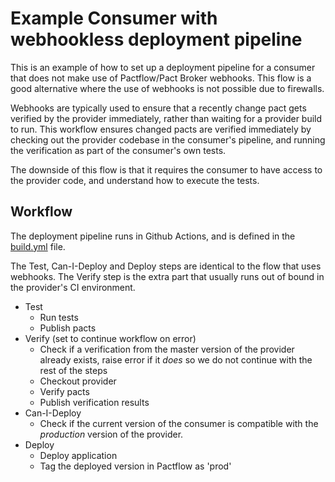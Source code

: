 # Example Consumer with webhookless deployment pipeline

This is an example of how to set up a deployment pipeline for a consumer that does not make use of Pactflow/Pact Broker webhooks. This flow is a good alternative where the use of webhooks is not possible due to firewalls.

Webhooks are typically used to ensure that a recently change pact gets verified by the provider immediately, rather than waiting for a provider build to run. This workflow ensures changed pacts are verified immediately by checking out the provider codebase in the consumer's pipeline, and running the verification as part of the consumer's own tests.

The downside of this flow is that it requires the consumer to have access to the provider code, and understand how to execute the tests.

## Workflow

The deployment pipeline runs in Github Actions, and is defined in the [build.yml](.github/workflows/build.yml) file.

The Test, Can-I-Deploy and Deploy steps are identical to the flow that uses webhooks. The Verify step is the extra part that usually runs out of bound in the provider's CI environment.

* Test
    * Run tests
    * Publish pacts
* Verify (set to continue workflow on error)
    * Check if a verification from the master version of the provider already exists, raise error if it *does* so we do not continue with the rest of the steps
    * Checkout provider
    * Verify pacts
    * Publish verification results
* Can-I-Deploy
    * Check if the current version of the consumer is compatible with the *production* version of the provider.
* Deploy
    * Deploy application
    * Tag the deployed version in Pactflow as 'prod'

